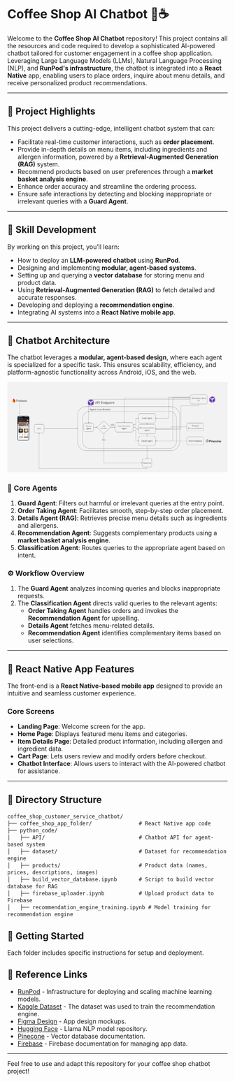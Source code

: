# Coffee Shop AI Chatbot 🚀☕️

Welcome to the **Coffee Shop AI Chatbot** repository! This project contains all the resources and code required to develop a sophisticated AI-powered chatbot tailored for customer engagement in a coffee shop application. Leveraging Large Language Models (LLMs), Natural Language Processing (NLP), and **RunPod's infrastructure**, the chatbot is integrated into a **React Native** app, enabling users to place orders, inquire about menu details, and receive personalized product recommendations.

---

## 🎯 **Project Highlights**
This project delivers a cutting-edge, intelligent chatbot system that can:
- Facilitate real-time customer interactions, such as **order placement**.
- Provide in-depth details on menu items, including ingredients and allergen information, powered by a **Retrieval-Augmented Generation (RAG)** system.
- Recommend products based on user preferences through a **market basket analysis engine**.
- Enhance order accuracy and streamline the ordering process.
- Ensure safe interactions by detecting and blocking inappropriate or irrelevant queries with a **Guard Agent**.

---

## 🔧 **Skill Development**
By working on this project, you’ll learn:
- How to deploy an **LLM-powered chatbot** using **RunPod**.
- Designing and implementing **modular, agent-based systems**.
- Setting up and querying a **vector database** for storing menu and product data.
- Using **Retrieval-Augmented Generation (RAG)** to fetch detailed and accurate responses.
- Developing and deploying a **recommendation engine**.
- Integrating AI systems into a **React Native mobile app**.

---

## 🧠 **Chatbot Architecture**
The chatbot leverages a **modular, agent-based design**, where each agent is specialized for a specific task. This ensures scalability, efficiency, and platform-agnostic functionality across Android, iOS, and the web.

![Coffee Shop Image](images/chatbot_agent_architecture.jpg)

### 🤖 **Core Agents**
1. **Guard Agent**: Filters out harmful or irrelevant queries at the entry point.
2. **Order Taking Agent**: Facilitates smooth, step-by-step order placement.
3. **Details Agent (RAG)**: Retrieves precise menu details such as ingredients and allergens.
4. **Recommendation Agent**: Suggests complementary products using a **market basket analysis engine**.
5. **Classification Agent**: Routes queries to the appropriate agent based on intent.

### ⚙️ **Workflow Overview**
1. The **Guard Agent** analyzes incoming queries and blocks inappropriate requests.
2. The **Classification Agent** directs valid queries to the relevant agents:
   - **Order Taking Agent** handles orders and invokes the **Recommendation Agent** for upselling.
   - **Details Agent** fetches menu-related details.
   - **Recommendation Agent** identifies complementary items based on user selections.

---

## 📱 **React Native App Features**
The front-end is a **React Native-based mobile app** designed to provide an intuitive and seamless customer experience. 

### Core Screens
- **Landing Page**: Welcome screen for the app.
- **Home Page**: Displays featured menu items and categories.
- **Item Details Page**: Detailed product information, including allergen and ingredient data.
- **Cart Page**: Lets users review and modify orders before checkout.
- **Chatbot Interface**: Allows users to interact with the AI-powered chatbot for assistance.

---

## 📂 **Directory Structure**
```plaintext
coffee_shop_customer_service_chatbot/
├── coffee_shop_app_folder/               # React Native app code
├── python_code/
│   ├── API/                              # Chatbot API for agent-based system
│   ├── dataset/                          # Dataset for recommendation engine
│   ├── products/                         # Product data (names, prices, descriptions, images)
│   ├── build_vector_database.ipynb       # Script to build vector database for RAG
│   ├── firebase_uploader.ipynb           # Upload product data to Firebase
│   ├── recommendation_engine_training.ipynb # Model training for recommendation engine
```

## 🚀 Getting Started
Each folder includes specific instructions for setup and deployment.

## 🔗 Reference Links
- [RunPod](https://runpod.io) - Infrastructure for deploying and scaling machine learning models.
- [Kaggle Dataset](https://kaggle.com) - The dataset was used to train the recommendation engine.
- [Figma Design](https://figma.com) - App design mockups.
- [Hugging Face](https://huggingface.co) - Llama NLP model repository.
- [Pinecone](https://www.pinecone.io) - Vector database documentation.
- [Firebase](https://firebase.google.com) - Firebase documentation for managing app data.

---

Feel free to use and adapt this repository for your coffee shop chatbot project!

